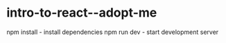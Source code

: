 ﻿# intro-to-react--adopt-me
 
npm install - install dependencies
npm run dev - start development server
